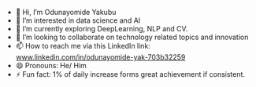 - 👋 Hi, I’m Odunayomide Yakubu
- 👀 I’m interested in data science and AI
- 🌱 I’m currently exploring DeepLearning, NLP and CV. 
- 💞️ I’m looking to collaborate on technology related topics and innovation 
- 📫 How to reach me via this LinkedIn link: www.linkedin.com/in/odunayomide-yak-703b32259
- 😄 Pronouns: He/ Him
- ⚡ Fun fact: 1% of daily increase forms great achievement if consistent.

<!---
christian-ay/christian-ay is a ✨ special ✨ repository because its `README.md` (this file) appears on your GitHub profile.
You can click the Preview link to take a look at your changes.
--->
